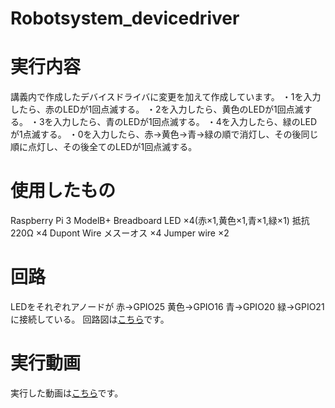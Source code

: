 # Robotsystem_devicedriver
# 実行内容
講義内で作成したデバイスドライバに変更を加えて作成しています。
 ・1を入力したら、赤のLEDが1回点滅する。
 ・2を入力したら、黄色のLEDが1回点滅する。
 ・3を入力したら、青のLEDが1回点滅する。
 ・4を入力したら、緑のLEDが1点滅する。
 ・0を入力したら、赤→黄色→青→緑の順で消灯し、その後同じ順に点灯し、その後全てのLEDが1回点滅する。
# 使用したもの
 Raspberry Pi 3 ModelB+ 
 Breadboard 
 LED ×4(赤×1,黄色×1,青×1,緑×1) 
 抵抗　220Ω ×4 
 Dupont Wire メスーオス ×4 
 Jumper wire ×2 
# 回路
LEDをそれぞれアノードが 
 赤→GPIO25 
 黄色→GPIO16 
 青→GPIO20 
 緑→GPIO21 
 に接続している。 
 回路図は[こちら](https://user-images.githubusercontent.com/72370478/101281791-937ee380-3814-11eb-90ab-b9b8cb4fdde9.jpeg)です。
# 実行動画
実行した動画は[こちら](https://www.youtube.com/watch?v=FUy7c3xXVaw)です。
